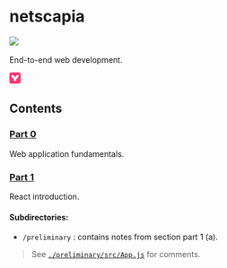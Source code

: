 # netscapia

![](https://64.media.tumblr.com/tumblr_mbe1y9WerA1riqzepo1_400.gif)

End-to-end web development. 

[<img src="https://raw.githubusercontent.com/mermaid-js/mermaid/develop/docs/public/favicon.svg" alt="mermaid tail" width="20" height="20"> ](https://mermaid.live)

## Contents

### [Part 0](part0/part0.md)

Web application fundamentals.

### [Part 1](part1)

React introduction.

#### Subdirectories:

- `/preliminary` : contains notes from section part 1 (a).

> See [`./preliminary/src/App.js`](part1/preliminary/src/App.js) for comments.